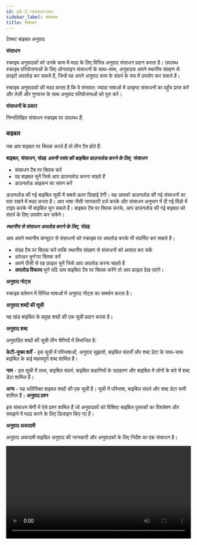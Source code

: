 ```yaml
---
id: p5-2-resources
sidebar_label: संसाधन
title: संसाधन
---
```



टेक्स्ट बाइबल अनुवाद

**संसाधन**

स्क्राइब अनुवादकों को उनके काम में मदद के लिए विभिन्न अनुवाद संसाधन प्रदान करता है। उपलब्ध स्क्राइब परियोजनाओं के लिए ऑनलाइन संसाधनों के साथ-साथ, अनुवादक अपने स्थानीय संग्रहण से फ़ाइलें अपलोड कर सकते हैं, जिन्हें वह अपने अनुवाद काम के संदर्भ के रूप में उपयोग कर सकते हैं।

स्क्राइब अनुवादकों की मदद करता है कि वे संभावत: ज्यादा भाषाओं में उत्कृष्ट संसाधनों का पहुँच प्राप्त करें और तेज़ी और गुणवत्ता के साथ अनुवाद परियोजनाओं को पूरा करें।


**संसाधनों के प्रकार**

निम्नलिखित संसाधन स्क्राइब पर उपलब्ध हैं:

<h3>बाइबल</h3>

जब आप बाइबल पर क्लिक करते हैं तो तीन टैब होते हैं:

**बाइबल, संसाधन, संग्रह**
**<i>अपनी पसंद की बाइबिल डाउनलोड करने के लिए,</i>**  **संसाधन**

- संसाधन टैब पर क्लिक करें
- वह बाइबल चुनें जिसे आप डाउनलोड करना चाहते हैं
- डाउनलोड आइकन का चयन करें

डाउनलोड की गई बाइबिल सूची में सबसे ऊपर दिखाई देगी। यह आपको डाउनलोड की गई संसाधनों का पता रखने में मदद करता है।
आप भाषा जैसी जानकारी दर्ज करके और संसाधन अनुभाग में दी गई विंडो में टाइप करके भी बाइबिल चुन सकते हैं।
बाइबल टैब पर क्लिक करके, आप डाउनलोड की गई बाइबल को संदर्भ के लिए उपयोग कर सकेंगे।    

**<i>स्थानीय से संसाधन अपलोड करने के लिए,</i>**  **संग्रह**

आप अपने स्थानीय कंप्यूटर से संसाधनों को स्क्राइब पर अपलोड करके भी संदर्भित कर सकते हैं।
- संग्रह टैब पर क्लिक करें ताकि स्थानीय संग्रहण से संसाधनों को आयात कर सकें
- *फ़ोल्डर चुनें* पर क्लिक करें
- अपने पीसी से वह फ़ाइल चुनें जिसे आप अपलोड करना चाहते हैं
- **अपलोड विकल्प** चुनें
यदि आप बाइबिल टैब पर क्लिक करेंगे तो आप फ़ाइल देख पाएंगे।


**अनुवाद नोट्स**

स्क्राइब वर्तमान में विभिन्न भाषाओं में अनुवाद नोट्स का समर्थन करता है।

**अनुवाद शब्दों की सूची**

यह खंड बाइबिल के प्रमुख शब्दों की एक सूची प्रदान करता है।

**अनुवाद शब्द**

अनुवादित शब्दों की सूची तीन श्रेणियों में विभाजित है:

**केटी-मुख्य शर्तें** - इस सूची में परिभाषाओं, अनुवाद सुझावों, बाइबिल संदर्भों और शब्द डेटा के साथ-साथ बाइबिल के कई महत्वपूर्ण शब्द शामिल हैं।

**नाम** - इस सूची में तथ्य, बाइबिल संदर्भ, बाइबिल कहानियों के उदाहरण और बाइबिल में लोगों के बारे में शब्द डेटा शामिल हैं।

**अन्य** - यह अतिरिक्त बाइबल शब्दों की एक सूची है। सूची में परिभाषा, बाइबिल संदर्भ और शब्द डेटा सभी शामिल हैं।
**अनुवाद प्रश्न**

इस संसाधन श्रेणी में ऐसे प्रश्न शामिल हैं जो अनुवादकों को विशिष्ट बाइबिल पुस्तकों का विश्लेषण और समझने में मदद करने के लिए डिज़ाइन किए गए हैं।

**अनुवाद अकादमी**

अनुवाद अकादमी बाइबिल अनुवाद की जानकारी और अनुवादकों के लिए निर्देश का एक संसाधन है।

<video controls src="/assets/resource-types.mov" width="100%" type="video/mov"/>

किसी संसाधन को आयात करने के लिए, नीचे दिए गए चरणों का पालन करें।


<video controls src="/assets/import-resources.mov" width="100%" type="video/mov"/>

<h3>"ओपन बाइबल स्टोरीज़"(OBS)</h3>

"ओपन बाइबल स्टोरीज़" एक महत्वपूर्ण बाइबल की कहानियों का संग्रह है जो सरल भाषा में अनुवाद के लिए उपलब्ध हैं।

जब आप "ओपन बाइबल स्टोरीज़" पर क्लिक करते हैं, तो तीन टैब होते हैं।

**ओबीएस, संसाधन, संग्रह**

**<i>अपनी पसंद की बाइबिल कहानी डाउनलोड करने के लिए,</i>** **संसाधन**

संसाधन टैब पर क्लिक करें
वह कहानी चुनें जिसे आप डाउनलोड करना चाहते हैं
डाउनलोड आइकन का चयन करें

डाउनलोड की गई बाइबिल कहानी सूची के शीर्ष पर दिखाई देगी। यह आपको डाउनलोड किए गए संसाधनों पर नज़र रखने की अनुमति देता है।
आप भाषा जैसी जानकारी दर्ज करके और संसाधन अनुभाग में दी गई विंडो में टाइप करके भी एक बाइबिल कहानी चुन सकते हैं।
ओबीएस टैब पर क्लिक करके, आप डाउनलोड की गई बाइबल कहानी को संदर्भ के लिए उपयोग कर सकेंगे।

**<i>स्थानीय से संसाधन अपलोड करने के लिए,</i>** **संग्रह**

आप अपने स्थानीय कंप्यूटर से संसाधनों को **स्क्राइब** पर अपलोड करके भी संदर्भित कर सकते हैं।

- स्थानीय भंडारण से संसाधनों को आयात करने के लिए *संग्रह* टैब पर क्लिक करें
- **फ़ोल्डर चुनें** पर क्लिक करें
- अपने पीसी से वह फ़ाइल चुनें जिसे आप अपलोड करना चाहते हैं
- अपलोड विकल्प चुनें
यदि आप ओबीएस टैब पर क्लिक करेंगे तो आप फ़ाइल देख पाएंगे।

**ओबीएस अनुवाद नोट्स**

ओबीएस अनुवाद नोट्स अनुवादकों को उनके अनुवाद काम में सहायक अर्थात् आवश्यकता के अनुसार कहानियों के लिए व्याख्यात्मक जानकारी प्रदान करते हैं।
 
**ओबीएस अनुवाद प्रश्न**

ये प्रश्न अनुवादकों को यह निर्धारित करने में मदद करते हैं कि इच्छित अर्थ जनसाधारण को स्पष्ट रूप से संवादित हो रहा है या नहीं।

**ओबीएस अनुवाद शब्द सूची**

यह खंड महत्वपूर्ण बाइबलीय शब्दों की एक सूची प्रदान करता है।

किसी संसाधन को आयात करने के लिए, निम्नलिखित चरणों का पालन करें।
<p> </p>
 
<video controls src="/assets/adding-resources.mov" width="100%" type="video/mov"/>
